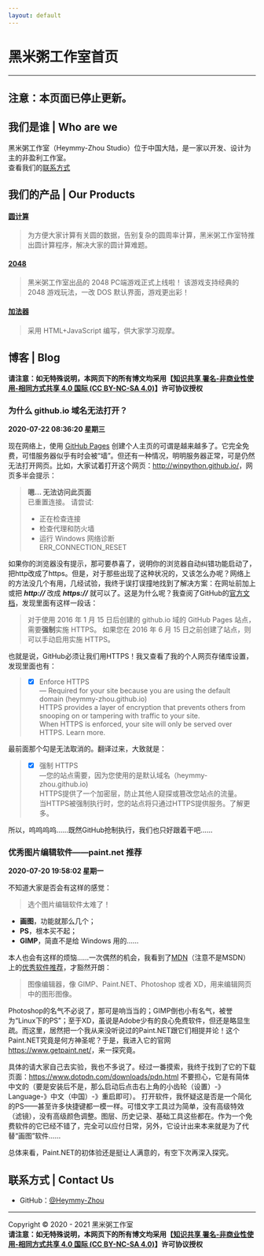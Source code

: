 ```yaml
---
layout: default
---
```


# 黑米粥工作室首页

---
**注意：本页面已停止更新。**
---

## 我们是谁 | Who are we
黑米粥工作室（Heymmy-Zhou Studio）位于中国大陆，是一家以开发、设计为主的非盈利工作室。  
查看我们的[联系方式](#%E8%81%94%E7%B3%BB%E6%96%B9%E5%BC%8F--contact-us)

## 我们的产品 | Our Products

#### [圆计算](https://github.com/ZhouJiatai/CircleCal)
> 为方便大家计算有关圆的数据，告别复杂的圆周率计算，黑米粥工作室特推出圆计算程序，解决大家的圆计算难题。

#### [2048](https://github.com/ZhouJiatai/2048)
> 黑米粥工作室出品的 2048 PC端游戏正式上线啦！
该游戏支持经典的 2048 游戏玩法，一改 DOS 默认界面，游戏更出彩！

#### [加法器](https://github.com/ZhouJiatai/adder)
> 采用 HTML+JavaScript 编写，供大家学习观摩。

## 博客 | Blog
**请注意：如无特殊说明，本网页下的所有博文均采用【[知识共享 署名-非商业性使用-相同方式共享 4.0 国际 (CC BY-NC-SA 4.0)](https://creativecommons.org/licenses/by-nc-sa/4.0/deed.zh)】许可协议授权**

### 为什么 github.io 域名无法打开？
**2020-07-22 08:36:20 星期三**  

现在网络上，使用 <a href="https://github.io" target="_blank">GitHub Pages</a> 创建个人主页的可谓是越来越多了。它完全免费，可惜服务器似乎有时会被“墙”。但还有一种情况，明明服务器正常，可是仍然无法打开网页。比如，大家试着打开这个网页：<a href="http://winpython.github.io/" target="_blank">http://winpython.github.io/</a>，网页多半会提示：
> **嗯… 无法访问此页面**  
已重置连接。
请尝试:
> - 正在检查连接
> - 检查代理和防火墙
> - 运行 Windows 网络诊断  
> ERR_CONNECTION_RESET

如果你的浏览器没有提示，那可要恭喜了，说明你的浏览器自动纠错功能启动了，把http改成了https。但是，对于那些出现了这种状况的，又该怎么办呢？网络上的方法没几个有用，几经试验，我终于误打误撞地找到了解决方案：在网址前加上或把 ***http://*** 改成 ***https://*** 就可以了。这是为什么呢？我查阅了GitHub的<a href="https://docs.github.com/cn/github/working-with-github-pages/securing-your-github-pages-site-with-https" target="_blank">官方文档</a>，发现里面有这样一段话：
> 对于使用 2016 年 1 月 15 日后创建的 github.io 域的 GitHub Pages 站点，需要**强制**实施 HTTPS。 如果您在 2016 年 6 月 15 日之前创建了站点，则可以手动启用实施 HTTPS。

也就是说，GitHub必须让我们用HTTPS！我又查看了我的个人网页存储库设置，发现里面也有：
> - [x] Enforce HTTPS  
— Required for your site because you are using the default domain (heymmy-zhou.github.io)  
HTTPS provides a layer of encryption that prevents others from snooping on or tampering with traffic to your site.  
When HTTPS is enforced, your site will only be served over HTTPS. Learn more.

最前面那个勾是无法取消的。翻译过来，大致就是：
> - [x] 强制 HTTPS  
—您的站点需要，因为您使用的是默认域名（heymmy-zhou.github.io)  
HTTPS提供了一个加密层，防止其他人窥探或篡改您站点的流量。  
当HTTPS被强制执行时，您的站点将只通过HTTPS提供服务。了解更多。

所以，呜呜呜呜……既然GitHub抢制执行，我们也只好跟着干吧……

### 优秀图片编辑软件——paint.net 推荐
**2020-07-20 19:58:02 星期一**

不知道大家是否会有这样的感觉：
> 选个图片编辑软件太难了！
- **画图**，功能就那么几个；
- **PS**，根本买不起；
- **GIMP**，简直不是给 Windows 用的……

本人也会有这样的烦恼……一次偶然的机会，我看到了[MDN](https://developer.mozilla.org/zh-CN/)（注意不是MSDN）上的[优秀软件推荐](https://developer.mozilla.org/zh-CN/docs/Learn/Getting_started_with_the_web/Installing_basic_software)，才豁然开朗：
> 图像编辑器，像 GIMP、Paint.NET、Photoshop 或者 XD，用来编辑网页中的图形图像。

Photoshop的名气不必说了，那可是响当当的；GIMP倒也小有名气，被誉为“Linux下的PS”；至于XD，虽说是Adobe少有的良心免费软件，但还是略显生疏。而这里，居然把一个我从来没听说过的Paint.NET跟它们相提并论！这个Paint.NET究竟是何方神圣呢？于是，我进入它的官网<https://www.getpaint.net/>，来一探究竟。

具体的请大家自己去实验，我也不多说了。经过一番摸索，我终于找到了它的下载页面：<https://www.dotpdn.com/downloads/pdn.html>
不要担心，它是有简体中文的（要是安装后不是，那么启动后点击右上角的小齿轮（设置）-》Language-》中文（中国）-》重启即可）。
打开软件，我怀疑这是否是一个简化的PS——甚至许多快捷键都一模一样。可惜文字工具过为简单，没有高级特效（滤镜），没有高级颜色调整。图层、历史记录、基础工具这些都在。作为一个免费软件的它已经不错了，完全可以应付日常，另外，它设计出来本来就是为了代替“画图”软件……

总体来看，Paint.NET的初体验还是挺让人满意的，有空下次再深入探究。

## 联系方式 | Contact Us
- GitHub：<a href="https://github.com/Heymmy-Zhou" target="_blank">@Heymmy-Zhou</a>

------------

Copyright © 2020 - 2021 黑米粥工作室  
**请注意：如无特殊说明，本网页下的所有博文均采用【[知识共享 署名-非商业性使用-相同方式共享 4.0 国际 (CC BY-NC-SA 4.0)](https://creativecommons.org/licenses/by-nc-sa/4.0/deed.zh)】许可协议授权**
